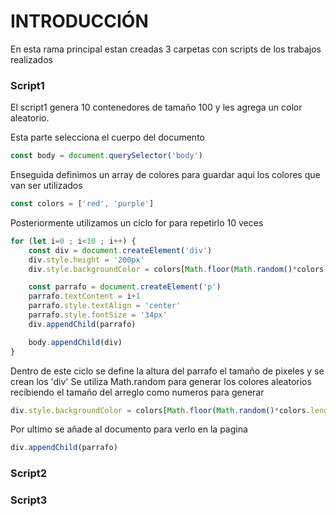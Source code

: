 # INTRODUCCIÓN
En esta rama principal estan creadas 3 carpetas con scripts de los trabajos realizados

### Script1

El script1 genera 10 contenedores de tamaño 100 y les agrega un color aleatorio.

Esta parte selecciona el cuerpo del documento
```javascript
const body = document.querySelector('body')
```
Enseguida definimos un array de colores para guardar aqui los colores que van ser utilizados 
```javascript
const colors = ['red', 'purple']
```
Posteriormente utilizamos un ciclo for para repetirlo 10 veces
```javascript
for (let i=0 ; i<10 ; i++) {
    const div = document.createElement('div')
    div.style.height = '200px'
    div.style.backgroundColor = colors[Math.floor(Math.random()*colors.length)]

    const parrafo = document.createElement('p')
    parrafo.textContent = i+1
    parrafo.style.textAlign = 'center'
    parrafo.style.fontSize = '34px'
    div.appendChild(parrafo)

    body.appendChild(div)
}
```
Dentro de este ciclo se define la altura del parrafo el tamaño de pixeles y se crean los 'div'
Se utiliza Math.random para generar los colores aleatorios recibiendo el tamaño del arreglo como numeros para generar
```javascript
div.style.backgroundColor = colors[Math.floor(Math.random()*colors.length)]
```
Por ultimo se añade al documento para verlo en la pagina
```javascript
div.appendChild(parrafo)
```

### Script2


### Script3
